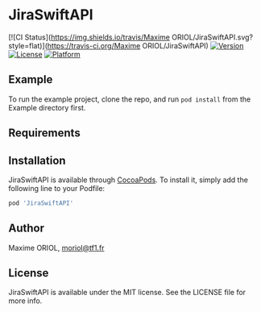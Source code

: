 # JiraSwiftAPI

[![CI Status](https://img.shields.io/travis/Maxime ORIOL/JiraSwiftAPI.svg?style=flat)](https://travis-ci.org/Maxime ORIOL/JiraSwiftAPI)
[![Version](https://img.shields.io/cocoapods/v/JiraSwiftAPI.svg?style=flat)](https://cocoapods.org/pods/JiraSwiftAPI)
[![License](https://img.shields.io/cocoapods/l/JiraSwiftAPI.svg?style=flat)](https://cocoapods.org/pods/JiraSwiftAPI)
[![Platform](https://img.shields.io/cocoapods/p/JiraSwiftAPI.svg?style=flat)](https://cocoapods.org/pods/JiraSwiftAPI)

## Example

To run the example project, clone the repo, and run `pod install` from the Example directory first.

## Requirements

## Installation

JiraSwiftAPI is available through [CocoaPods](https://cocoapods.org). To install
it, simply add the following line to your Podfile:

```ruby
pod 'JiraSwiftAPI'
```

## Author

Maxime ORIOL, moriol@tf1.fr

## License

JiraSwiftAPI is available under the MIT license. See the LICENSE file for more info.
